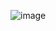 ![image](https://user-images.githubusercontent.com/94346768/144189091-36a23d7e-634c-425f-af78-6615c9aa00b3.png)
